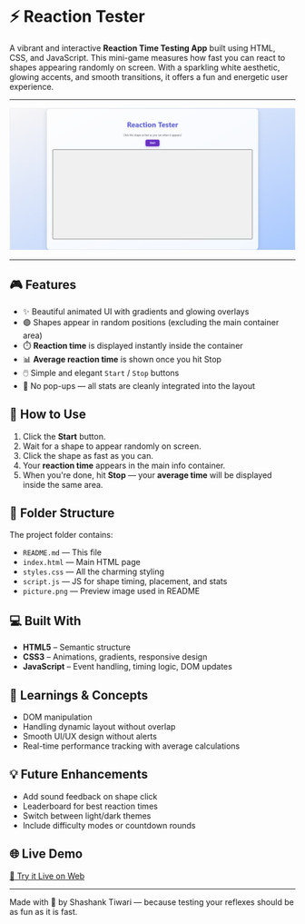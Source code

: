 # ⚡ Reaction Tester

A vibrant and interactive **Reaction Time Testing App** built using HTML, CSS, and JavaScript. This mini-game measures how fast you can react to shapes appearing randomly on screen. With a sparkling white aesthetic, glowing accents, and smooth transitions, it offers a fun and energetic user experience.

---

![Preview of Reaction Tester UI](picture.png)

---

## 🎮 Features

- ✨ Beautiful animated UI with gradients and glowing overlays
- 🟣 Shapes appear in random positions (excluding the main container area)
- ⏱️ **Reaction time** is displayed instantly inside the container
- 📊 **Average reaction time** is shown once you hit Stop
- 🖱️ Simple and elegant `Start` / `Stop` buttons
- 🚫 No pop-ups — all stats are cleanly integrated into the layout

## 🚀 How to Use

1. Click the **Start** button.
2. Wait for a shape to appear randomly on screen.
3. Click the shape as fast as you can.
4. Your **reaction time** appears in the main info container.
5. When you're done, hit **Stop** — your **average time** will be displayed inside the same area.

## 📁 Folder Structure

The project folder contains:

- `README.md` — This file  
- `index.html` — Main HTML page  
- `styles.css` — All the charming styling  
- `script.js` — JS for shape timing, placement, and stats  
- `picture.png` — Preview image used in README  

## 💻 Built With

- **HTML5** – Semantic structure  
- **CSS3** – Animations, gradients, responsive design  
- **JavaScript** – Event handling, timing logic, DOM updates  

## 🧠 Learnings & Concepts

- DOM manipulation  
- Handling dynamic layout without overlap  
- Smooth UI/UX design without alerts  
- Real-time performance tracking with average calculations  

## 💡 Future Enhancements

- Add sound feedback on shape click  
- Leaderboard for best reaction times  
- Switch between light/dark themes  
- Include difficulty modes or countdown rounds  

## 🌐 Live Demo

[🔗 Try it Live on Web](https://reaction-tester-online.netlify.app/)

---

Made with 💖 by Shashank Tiwari — because testing your reflexes should be as fun as it is fast.
